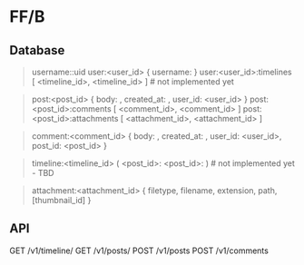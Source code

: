 FF/B
====

Database
--------

> username:<username>:uid
> user:<user_id> { username: <username> }
> user:<user_id>:timelines [ <timeline_id>, <timeline_id> ] # not implemented yet

> post:<post_id> { body: <body>, created_at: <timestamp>, user_id: <user_id> }
> post:<post_id>:comments [ <comment_id>, <comment_id> ]
> post:<post_id>:attachments [ <attachment_id>, <attachment_id> ]

> comment:<comment_id> { body: <body>, created_at: <timestamp>, user_id: <user_id>, post_id: <post_id> }

> timeline:<timeline_id> ( <post_id>:<timestamp> <post_id>:<timestamp> ) # not implemented yet - TBD

> attachment:<attachment_id> { filetype, filename, extension, path, [thumbnail_id] }

API
---

GET /v1/timeline/<username>
GET /v1/posts/<postId>
POST /v1/posts
POST /v1/comments
